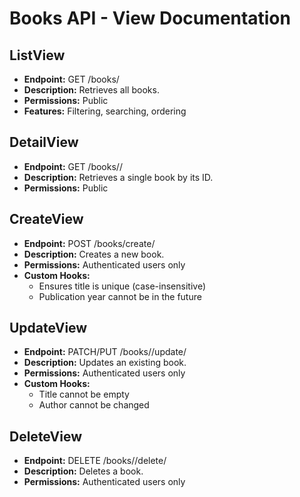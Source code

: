 # Books API - View Documentation

## ListView
- **Endpoint:** GET /books/
- **Description:** Retrieves all books.
- **Permissions:** Public
- **Features:** Filtering, searching, ordering

## DetailView
- **Endpoint:** GET /books/<pk>/
- **Description:** Retrieves a single book by its ID.
- **Permissions:** Public

## CreateView
- **Endpoint:** POST /books/create/
- **Description:** Creates a new book.
- **Permissions:** Authenticated users only
- **Custom Hooks:** 
  - Ensures title is unique (case-insensitive)
  - Publication year cannot be in the future

## UpdateView
- **Endpoint:** PATCH/PUT /books/<pk>/update/
- **Description:** Updates an existing book.
- **Permissions:** Authenticated users only
- **Custom Hooks:** 
  - Title cannot be empty
  - Author cannot be changed

## DeleteView
- **Endpoint:** DELETE /books/<pk>/delete/
- **Description:** Deletes a book.
- **Permissions:** Authenticated users only
